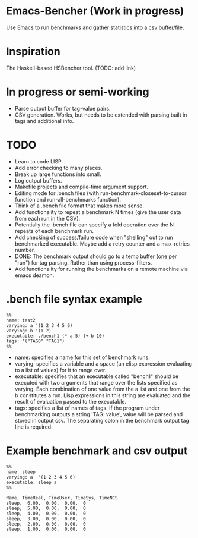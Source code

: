 # Emacs-Bencher (Work in progress)
Use Emacs to run benchmarks and gather statistics into a csv buffer/file. 

# Inspiration
The Haskell-based HSBencher tool. (TODO: add link)

# In progress or semi-working
  * Parse output buffer for tag-value pairs. 
  * CSV generation. Works, but needs to be extended with parsing built in tags and additional info.
  
# TODO
  * Learn to code LISP.
  * Add error checking to many places. 
  * Break up large functions into small.
  * Log output buffers.
  * Makefile projects and compile-time argument support.
  * Editing mode for .bench files (with run-benchmark-closeset-to-cursor function and run-all-benchmarks function).
  * Think of a .bench file format that makes more sense.
  * Add functionality to repeat a benchmark N times (give the user data from each run in the CSV).
  * Potentially the .bench file can specify a fold operation over the N repeats of each benchmark run. 
  * Add checking of success/failure code when "shelling" out to run benchmarked executable. Maybe add a retry counter and a max-retries number.
  * DONE: The benchmark output should go to a temp buffer (one per "run") for tag parsing. Rather than using process-filters. 
  * Add functionality for running the benchmarks on a remote machine via emacs deamon.


# .bench file syntax example

```
%%
name: test2
varying: a '(1 2 3 4 5 6)
varying: b '(1 2)
executable: ./bench1 (* a 5) (+ b 10)
tags: '("TAG0" "TAG1") 
%%
```
* name: specifies a name for this set of benchmark runs.
* varying: specifies a variable and a space (an elisp expression evaluating to a list of values) for it to range over.
* executable: specifies that an executable called "bench1" should be executed with two arguments
that range over the lists specified as varying. Each combination of one value from the a list and one from the b constitutes a run. Lisp expressions in this string are evaluated and the result of evaluation passed to the executable.
* tags: specifies a list of names of tags. If the program under benchmarking outputs a string 'TAG: value', value will be parsed and stored in output csv. The separating colon in the benchmark output tag line is required. 


# Example benchmark and csv output

```
%%
name: sleep
varying: a  '(1 2 3 4 5 6)
executable: sleep a
%%
```

```
Name, TimeReal, TimeUser, TimeSys, TimeNCS
sleep,  6.00,  0.00,  0.00,  0
sleep,  5.00,  0.00,  0.00,  0
sleep,  4.00,  0.00,  0.00,  0
sleep,  3.00,  0.00,  0.00,  0
sleep,  2.00,  0.00,  0.00,  0
sleep,  1.00,  0.00,  0.00,  0
```